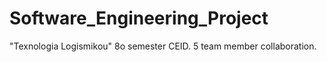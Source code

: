 # Software_Engineering_Project
"Texnologia Logismikou" 8o semester CEID. 5 team member collaboration.
